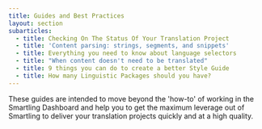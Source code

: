 ```yaml
---
title: Guides and Best Practices
layout: section
subarticles:
  - title: Checking On The Status Of Your Translation Project
  - title: 'Content parsing: strings, segments, and snippets'
  - title: Everything you need to know about language selectors
  - title: "When content doesn't need to be translated"
  - title: 9 things you can do to create a better Style Guide
  - title: How many Linguistic Packages should you have?
---
```



These guides are intended to move beyond the 'how-to' of working in the Smartling Dashboard and help you to get the maximum leverage out of Smartling to deliver your translation projects quickly and at a high quality.